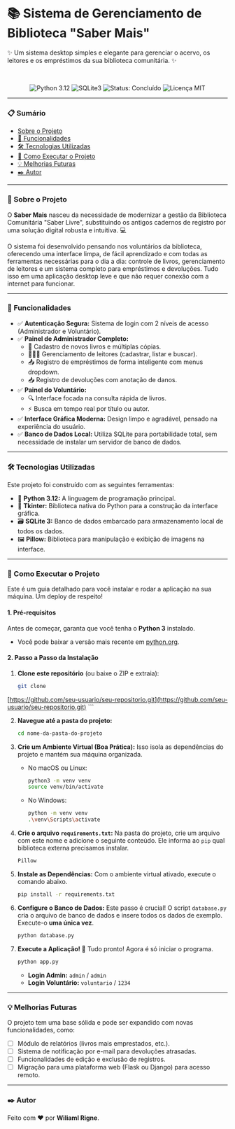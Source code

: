 # 📚 Sistema de Gerenciamento de Biblioteca "Saber Mais"

✨ Um sistema desktop simples e elegante para gerenciar o acervo, os leitores e os empréstimos da sua biblioteca 
comunitária. ✨

<br>

<p align="center">
  <img src="https://img.shields.io/badge/python-3.12-blue.svg" alt="Python 3.12">
  <img src="https://img.shields.io/badge/database-SQLite3-orange.svg" alt="SQLite3">
  <img src="https://img.shields.io/badge/status-concluído-green.svg" alt="Status: Concluído">
  <img src="https://img.shields.io/badge/licença-MIT-lightgrey.svg" alt="Licença MIT">
</p>

---

### 📋 Sumário
* [Sobre o Projeto](#-sobre-o-projeto)
* [🎯 Funcionalidades](#-funcionalidades)
* [🛠️ Tecnologias Utilizadas](#️-tecnologias-utilizadas)
* [🚀 Como Executar o Projeto](#-como-executar-o-projeto)
* [💡 Melhorias Futuras](#-melhorias-futuras)
* [✒️ Autor](#️-autor)

---

### 📖 Sobre o Projeto

O **Saber Mais** nasceu da necessidade de modernizar a gestão da Biblioteca Comunitária "Saber Livre", 
substituindo os antigos cadernos de registro por uma solução digital robusta e intuitiva. 💻

O sistema foi desenvolvido pensando nos voluntários da biblioteca, oferecendo uma interface limpa, de fácil 
aprendizado e com todas as ferramentas necessárias para o dia a dia: controle de livros, gerenciamento de leitores 
e um sistema completo para empréstimos e devoluções. Tudo isso em uma aplicação desktop leve e que não requer 
conexão com a internet para funcionar.

---

### 🎯 Funcionalidades

- ✅ **Autenticação Segura:** Sistema de login com 2 níveis de acesso (Administrador e Voluntário).
- ✅ **Painel de Administrador Completo:**
    - 📕 Cadastro de novos livros e múltiplas cópias.
    - 🧑‍🤝‍🧑 Gerenciamento de leitores (cadastrar, listar e buscar).
    - 📤 Registro de empréstimos de forma inteligente com menus dropdown.
    - 📥 Registro de devoluções com anotação de danos.
- ✅ **Painel do Voluntário:**
    - 🔍 Interface focada na consulta rápida de livros.
    - ⚡ Busca em tempo real por título ou autor.
- ✅ **Interface Gráfica Moderna:** Design limpo e agradável, pensado na experiência do usuário.
- ✅ **Banco de Dados Local:** Utiliza SQLite para portabilidade total, sem necessidade de instalar um servidor de 
banco de dados.

---

### 🛠️ Tecnologias Utilizadas

Este projeto foi construído com as seguintes ferramentas:

- 🐍 **Python 3.12:** A linguagem de programação principal.
- 🎨 **Tkinter:** Biblioteca nativa do Python para a construção da interface gráfica.
- 🗃️ **SQLite 3:** Banco de dados embarcado para armazenamento local de todos os dados.
- 🖼️ **Pillow:** Biblioteca para manipulação e exibição de imagens na interface.

---

### 🚀 Como Executar o Projeto

Este é um guia detalhado para você instalar e rodar a aplicação na sua máquina. Um deploy de respeito!

#### **1. Pré-requisitos**

Antes de começar, garanta que você tenha o **Python 3** instalado.

- Você pode baixar a versão mais recente em [python.org](https://www.python.org/downloads/).

#### **2. Passo a Passo da Instalação**

1.  **Clone este repositório** (ou baixe o ZIP e extraia):
    ```bash
    git clone 
[https://github.com/seu-usuario/seu-repositorio.git](https://github.com/seu-usuario/seu-repositorio.git)
    ```

2.  **Navegue até a pasta do projeto:**
    ```bash
    cd nome-da-pasta-do-projeto
    ```

3.  **Crie um Ambiente Virtual (Boa Prática):**
    Isso isola as dependências do projeto e mantém sua máquina organizada.
    
    * No macOS ou Linux:
        ```bash
        python3 -m venv venv
        source venv/bin/activate
        ```
    * No Windows:
        ```bash
        python -m venv venv
        .\venv\Scripts\activate
        ```

4.  **Crie o arquivo `requirements.txt`:**
    Na pasta do projeto, crie um arquivo com este nome e adicione o seguinte conteúdo. Ele informa ao `pip` qual 
biblioteca externa precisamos instalar.
    ```txt
    Pillow
    ```

5.  **Instale as Dependências:**
    Com o ambiente virtual ativado, execute o comando abaixo.
    ```bash
    pip install -r requirements.txt
    ```

6.  **Configure o Banco de Dados:**
    Este passo é crucial! O script `database.py` cria o arquivo de banco de dados e insere todos os dados de 
exemplo. Execute-o **uma única vez**.
    ```bash
    python database.py
    ```

7.  **Execute a Aplicação! 🎉**
    Tudo pronto! Agora é só iniciar o programa.
    ```bash
    python app.py
    ```

    - **Login Admin:** `admin` / `admin`
    - **Login Voluntário:** `voluntario` / `1234`

---

### 💡 Melhorias Futuras

O projeto tem uma base sólida e pode ser expandido com novas funcionalidades, como:

- [ ] Módulo de relatórios (livros mais emprestados, etc.).
- [ ] Sistema de notificação por e-mail para devoluções atrasadas.
- [ ] Funcionalidades de edição e exclusão de registros.
- [ ] Migração para uma plataforma web (Flask ou Django) para acesso remoto.

---

### ✒️ Autor

Feito com ❤️ por **Wiliaml Rigne**.

